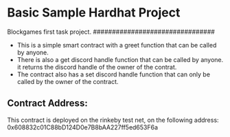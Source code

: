# Basic Sample Hardhat Project

Blockgames first task project.
################################


- This is a simple smart contract with a greet function that can be called by anyone.
- There is also a get discord handle function that can be called by anyone. it returns the discord handle of the owner of the contrat.
- The contract also has a set discord handle function that can only be called by the owner of the contract. 


Contract Address:
------------------

This contract is deployed on the rinkeby test net, on the following address:
0x608832c01C88bD124D0e7B8bAA227ff5ed653F6a